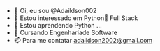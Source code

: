 - 👋 Oi, eu sou @Adaildson002
- 👀 Estou interessado em Python🐍 Full Stack
- 🌱 Estou aprendendo Python ...
- 📖 Cursando Engenhariade Software
- 📫 Para me contatar  adaildson2002@gmail.com

<!---
Adaildson002/Adaildson002 is a ✨ special ✨ repository because its `README.md` (this file) appears on your GitHub profile.
You can click the Preview link to take a look at your changes.
--->
